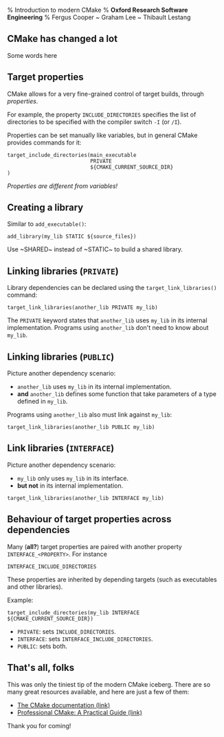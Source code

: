 % Introduction to modern CMake
% **Oxford Research Software Engineering**
% Fergus Cooper ~ Graham Lee ~ Thibault Lestang


## CMake has changed a lot

Some words here

## Target properties

CMake allows for a very fine-grained control of target builds, through
*properties*.

For example, the property `INCLUDE_DIRECTORIES` specifies the list of
directories to be specified with the compiler switch `-I` (or `/I`).

Properties can be set manually like variables, but in general CMake provides
commands for it:

    target_include_directories(main_executable
		                       PRIVATE
							   ${CMAKE_CURRENT_SOURCE_DIR}
	)

*Properties are different from variables!*


## Creating a library

Similar to `add_executable()`:

    add_library(my_lib STATIC ${source_files})

Use ~SHARED~ instead of ~STATIC~ to build a shared library.


## Linking libraries (`PRIVATE`)

Library dependencies can be declared using the `target_link_libraries()` command:

    target_link_libraries(another_lib PRIVATE my_lib)

The `PRIVATE` keyword states that `another_lib` uses `my_lib` in its internal
implementation. Programs using `another_lib` don't need to know about `my_lib`.


## Linking libraries (`PUBLIC`)

Picture another dependency scenario:

-   `another_lib` uses `my_lib` in its internal implementation.
-   **and** `another_lib` defines some function that take parameters of a type defined
    in `my_lib`.

Programs using `another_lib` also must link against `my_lib`:

    target_link_libraries(another_lib PUBLIC my_lib)


## Link libraries (`INTERFACE`)

Picture another dependency scenario:

- `my_lib` only uses `my_lib` in its interface.
- **but not** in its internal implementation.

```
target_link_libraries(another_lib INTERFACE my_lib)
```

## Behaviour of target properties across dependencies

Many (**all?**) target properties are paired with another property
`INTERFACE_<PROPERTY>`. For instance

    INTERFACE_INCLUDE_DIRECTORIES

These properties are inherited by depending targets (such as
executables and other libraries).

Example:

    target_include_directories(my_lib INTERFACE ${CMAKE_CURRENT_SOURCE_DIR})

-   `PRIVATE`: sets `INCLUDE_DIRECTORIES`.
-   `INTERFACE`: sets `INTERFACE_INCLUDE_DIRECTORIES`.
-   `PUBLIC`: sets both.

## That's all, folks

This was only the tiniest tip of the modern CMake iceberg. There are so many great resources available, and here are just a few of them:

- [The CMake documentation (link)](https://cmake.org/cmake/help/latest/)
- [Professional CMake: A Practical Guide (link)](https://crascit.com/professional-cmake/)

Thank you for coming!
